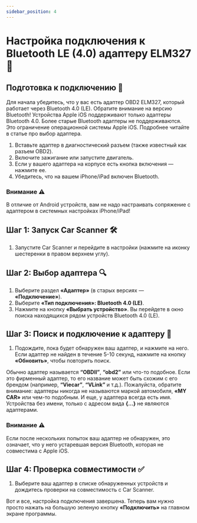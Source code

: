 ```yaml
---
sidebar_position: 4
---
```


# Настройка подключения к Bluetooth LE (4.0) адаптеру ELM327 📱

## Подготовка к подключению 🔧

Для начала убедитесь, что у вас есть адаптер OBD2 ELM327, который работает через Bluetooth 4.0 (LE). Обратите внимание на версию Bluetooth! Устройства Apple iOS поддерживают только адаптеры Bluetooth 4.0. Более старые Bluetooth адаптеры не поддерживаются. Это ограничение операционной системы Apple iOS. Подробнее читайте в статье про выбор адаптера.

1. Вставьте адаптер в диагностический разъем (также известный как разъем OBD2).
2. Включите зажигание или запустите двигатель.
3. Если у вашего адаптера на корпусе есть кнопка включения — нажмите ее.
4. Убедитесь, что на вашем iPhone/iPad включен Bluetooth.

### Внимание ⚠️

В отличие от Android устройств, вам не надо настраивать сопряжение с адаптером в системных настройках iPhone/iPad!

## Шаг 1: Запуск Car Scanner 🛠️

1. Запустите Car Scanner и перейдите в настройки (нажмите на иконку шестеренки в правом верхнем углу).

## Шаг 2: Выбор адаптера 🔍

1. Выберите раздел **«Адаптер»** (в старых версиях — **«Подключение»**).
2. Выберите **«Тип подключения»: Bluetooth 4.0 (LE)**.
3. Нажмите на кнопку **«Выбрать устройство»**. Вы перейдете в окно поиска находящихся рядом устройств Bluetooth 4.0 (LE).

## Шаг 3: Поиск и подключение к адаптеру 📡

1. Подождите, пока будет обнаружен ваш адаптер, и нажмите на него. Если адаптер не найден в течение 5-10 секунд, нажмите на кнопку **«Обновить»**, чтобы повторить поиск.

Обычно адаптер называется **“OBDII”**, **“obd2”** или что-то подобное. Если это фирменный адаптер, то его название может быть схожим с его брендом (например, **“Viecar”**, **“VLink”** и т.д.). Пожалуйста, обратите внимание: адаптеры никогда не называются маркой автомобиля, **«MY CAR»** или чем-то подобным. И еще, у адаптера всегда есть имя. Устройства без имени, только с адресом вида **{…}** не являются адаптерами.

### Внимание ⚠️

Если после нескольких попыток ваш адаптер не обнаружен, это означает, что у него устаревшая версия Bluetooth, которая не совместима с Apple iOS.

## Шаг 4: Проверка совместимости ✅

1. Выберите ваш адаптер в списке обнаруженных устройств и дождитесь проверки на совместимость с Car Scanner.

Вот и все, настройка подключения завершена. Теперь вам нужно просто нажать на большую зеленую кнопку **«Подключить»** на главном экране программы.

